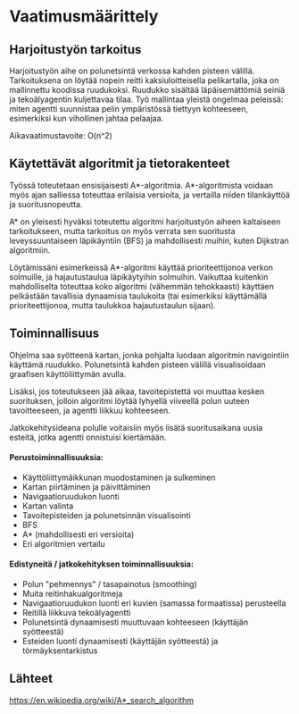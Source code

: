 # Vaatimusmäärittely

## Harjoitustyön tarkoitus

Harjoitustyön aihe on polunetsintä verkossa kahden pisteen välillä. Tarkoituksena on löytää nopein reitti kaksiuloitteisella pelikartalla, joka on mallinnettu koodissa ruudukoksi. Ruudukko sisältää läpäisemättömiä seiniä ja tekoälyagentin kuljettavaa tilaa. Työ mallintaa yleistä ongelmaa peleissä: miten agentti suunnistaa pelin ympäristössä tiettyyn kohteeseen, esimerkiksi kun vihollinen jahtaa pelaajaa.

Aikavaatimustavoite: O(n^2)


## Käytettävät algoritmit ja tietorakenteet

Työssä toteutetaan ensisijaisesti A*-algoritmia. A*-algoritmista voidaan myös ajan salliessa toteuttaa erilaisia versioita, ja vertailla niiden tilankäyttöä ja suoritusnopeutta.

A* on yleisesti hyväksi toteutettu algoritmi harjoitustyön aiheen kaltaiseen tarkoitukseen, mutta tarkoitus on myös verrata sen suoritusta leveyssuuntaiseen läpikäyntiin (BFS) ja mahdollisesti muihin, kuten Dijkstran algoritmiin.

Löytämissäni esimerkeissä  A*-algoritmi käyttää prioriteettijonoa verkon solmuille, ja hajautustaulua läpikäytyihin solmuihin. Vaikuttaa kuitenkin mahdolliselta toteuttaa koko algoritmi (vähemmän tehokkaasti) käyttäen pelkästään tavallisia dynaamisia taulukoita (tai esimerkiksi käyttämällä prioriteettijonoa, mutta taulukkoa hajautustaulun sijaan).


## Toiminnallisuus

Ohjelma saa syötteenä kartan, jonka pohjalta luodaan algoritmin navigointiin käyttämä ruudukko. Polunetsintä kahden pisteen välillä visualisoidaan graafisen käyttöliittymän avulla.

Lisäksi, jos toteutukseen jää aikaa, tavoitepistettä voi muuttaa kesken suorituksen, jolloin algoritmi löytää lyhyellä viiveellä polun uuteen tavoitteeseen, ja agentti liikkuu kohteeseen.

Jatkokehitysideana polulle voitaisiin myös lisätä suoritusaikana uusia esteitä, jotka agentti onnistuisi kiertämään.


#### Perustoiminnallisuuksia:
* Käyttöliittymäikkunan muodostaminen ja sulkeminen
* Kartan piirtäminen ja päivittäminen
* Navigaatioruudukon luonti
* Kartan valinta
* Tavoitepisteiden ja polunetsinnän visualisointi
* BFS
* A* (mahdollisesti eri versioita)
* Eri algoritmien vertailu

#### Edistyneitä / jatkokehityksen toiminnallisuuksia:
* Polun "pehmennys" / tasapainotus (smoothing)
* Muita reitinhakualgoritmeja
* Navigaatioruudukon luonti eri kuvien (samassa formaatissa) perusteella
* Reitillä liikkuva tekoälyagentti
* Polunetsintä dynaamisesti muuttuvaan kohteeseen (käyttäjän syötteestä)
* Esteiden luonti dynaamisesti (käyttäjän syötteestä) ja törmäyksentarkistus
  
##  Lähteet
https://en.wikipedia.org/wiki/A*_search_algorithm
